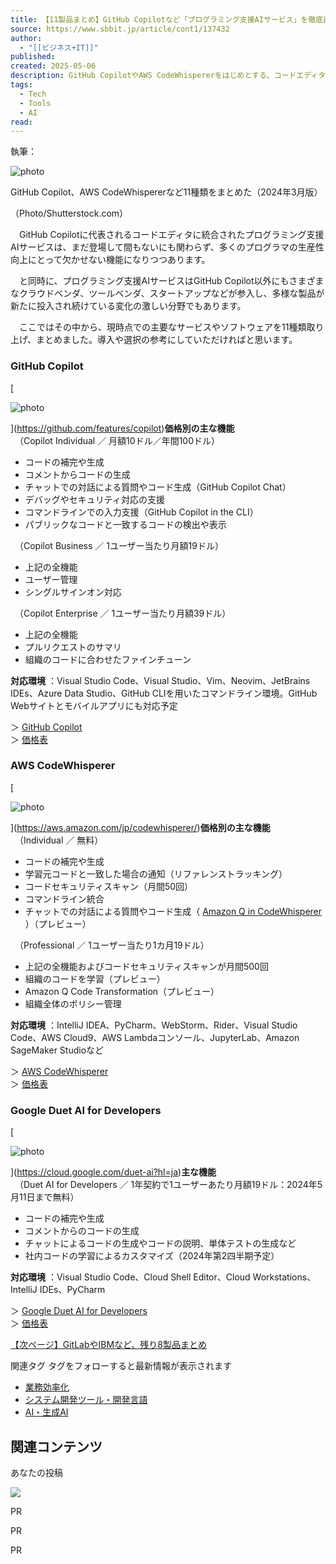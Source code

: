 ```yaml
---
title: 【11製品まとめ】GitHub Copilotなど「プログラミング支援AIサービス」を徹底比較
source: https://www.sbbit.jp/article/cont1/137432
author:
  - "[[ビジネス+IT]]"
published: 
created: 2025-05-06
description: GitHub CopilotやAWS CodeWhispererをはじめとする、コードエディタに統合できる11種類のプログラミング支援AIをまとめた。
tags:
  - Tech
  - Tools
  - AI
read:
---
```

執筆：

![photo](https://www.sbbit.jp/article/image/137432/bit202404041527367321.jpg)

GitHub Copilot、AWS CodeWhispererなど11種類をまとめた（2024年3月版）  

（Photo/Shutterstock.com）

　GitHub Copilotに代表されるコードエディタに統合されたプログラミング支援AIサービスは、まだ登場して間もないにも関わらず、多くのプログラマの生産性向上にとって欠かせない機能になりつつあります。  
  
　と同時に、プログラミング支援AIサービスはGitHub Copilot以外にもさまざまなクラウドベンダ、ツールベンダ、スタートアップなどが参入し、多様な製品が新たに投入され続けている変化の激しい分野でもあります。  
  
　ここではその中から、現時点での主要なサービスやソフトウェアを11種類取り上げ、まとめました。導入や選択の参考にしていただければと思います。

### GitHub Copilot

[

![photo](https://www.sbbit.jp/article/image/137432/bit202404041510160067.png)

](https://github.com/features/copilot)**価格別の主な機能**  
　（Copilot Individual ／ 月額10ドル／年間100ドル）  
- コードの補完や生成
- コメントからコードの生成
- チャットでの対話による質問やコード生成（GitHub Copilot Chat）
- デバッグやセキュリティ対応の支援
- コマンドラインでの入力支援（GitHub Copilot in the CLI）
- パブリックなコードと一致するコードの検出や表示
  
　（Copilot Business ／ 1ユーザー当たり月額19ドル）  
- 上記の全機能
- ユーザー管理
- シングルサインオン対応
  
　（Copilot Enterprise ／ 1ユーザー当たり月額39ドル）  
- 上記の全機能
- プルリクエストのサマリ
- 組織のコードに合わせたファインチューン
  
**対応環境** ：Visual Studio Code、Visual Studio、Vim、Neovim、JetBrains IDEs、Azure Data Studio、GitHub CLIを用いたコマンドライン環境。GitHub Webサイトとモバイルアプリにも対応予定  
  
＞ [GitHub Copilot](https://github.com/features/copilot)  
＞ [価格表](https://github.com/features/copilot)  
  

### AWS CodeWhisperer

[

![photo](https://www.sbbit.jp/article/image/137432/bit202404041512090104.png)

](https://aws.amazon.com/jp/codewhisperer/)**価格別の主な機能**  
　（Individual ／ 無料）  
- コードの補完や生成
- 学習元コードと一致した場合の通知（リファレンストラッキング）
- コードセキュリティスキャン（月間50回）
- コマンドライン統合
- チャットでの対話による質問やコード生成（ [Amazon Q in CodeWhisperer](https://aws.amazon.com/jp/codewhisperer/q/) ）（プレビュー）
  
　（Professional ／ 1ユーザー当たり1カ月19ドル）  
- 上記の全機能およびコードセキュリティスキャンが月間500回
- 組織のコードを学習（プレビュー）
- Amazon Q Code Transformation（プレビュー）
- 組織全体のポリシー管理
  
**対応環境** ：IntelliJ IDEA、PyCharm、WebStorm、Rider、Visual Studio Code、AWS Cloud9、AWS Lambdaコンソール、JupyterLab、Amazon SageMaker Studioなど  
  
＞ [AWS CodeWhisperer](https://aws.amazon.com/jp/codewhisperer/)  
＞ [価格表](https://aws.amazon.com/jp/codewhisperer/pricing/)  
  

### Google Duet AI for Developers

[

![photo](https://www.sbbit.jp/article/image/137432/bit202404041512482986.png)

](https://cloud.google.com/duet-ai?hl=ja)**主な機能**  
　（Duet AI for Developers ／ 1年契約で1ユーザーあたり月額19ドル：2024年5月11日まで無料）  
- コードの補完や生成
- コメントからのコードの生成
- チャットによるコードの生成やコードの説明、単体テストの生成など
- 社内コードの学習によるカスタマイズ（2024年第2四半期予定）
  
**対応環境** ：Visual Studio Code、Cloud Shell Editor、Cloud Workstations、IntelliJ IDEs、PyCharm  
  
＞ [Google Duet AI for Developers](https://cloud.google.com/duet-ai?hl=ja)  
＞ [価格表](https://cloud.google.com/duet-ai/pricing)  
  
[【次ページ】GitLabやIBMなど、残り8製品まとめ](https://www.sbbit.jp/article/cont1/137432?page=2)

関連タグ タグをフォローすると最新情報が表示されます

- [業務効率化](https://www.sbbit.jp/genretaglist/32)
- [システム開発ツール・開発言語](https://www.sbbit.jp/genretaglist/96)
- [AI・生成AI](https://www.sbbit.jp/genretaglist/175)

## 関連コンテンツ

あなたの投稿

![](https://www.sbbit.jp/assets/images/common/icon_usr_default.svg)

PR

PR

PR